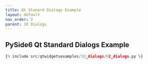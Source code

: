 ```yaml
---
title: Qt Stanard Dialogs Example
layout: default
nav_order: 2
parent: 10 Dialogs
---
```


## PySide6 Qt Standard Dialogs Example

```python
{% include src/qtwidgetsexamples/10_dialogs/02_dialogs.py %}
```